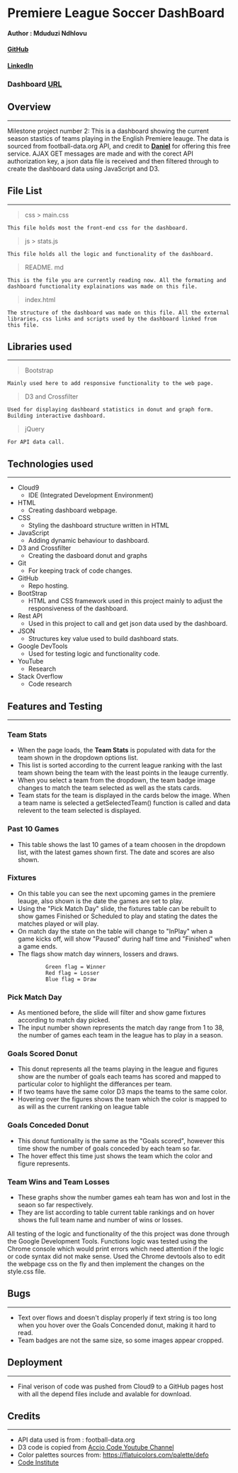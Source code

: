 # Premiere League Soccer DashBoard

#### Author : Mduduzi Ndhlovu
#### [GitHub](https://github.com/mrndhlovu) 
#### [LinkedIn](https://www.linkedin.com/in/mduduzi-ndhlovu-750068167/)
### Dashboard [URL](https://mrndhlovu.github.io/milestoneProject2-pl-app/)

## Overview
___
Milestone project number 2: This is a dashboard showing the current season stastics of teams playing in the English Premiere leauge. The data is sourced from football-data.org API, and credit to [**Daniel**](https://de.linkedin.com/pub/daniel-freitag/2a/a89/522) for offering this free service. AJAX GET messages are made and with the corect API authorization key, a json data file is received and then filtered through to create the dashboard data using JavaScript and D3.

## File List
___
> css > main.css
    
    This file holds most the front-end css for the dashboard.

> js > stats.js

    This file holds all the logic and functionality of the dashboard.

> README. md

    This is the file you are currently reading now. All the formating and dashboard functionality explainations was made on this file.

> index.html

    The structure of the dashboard was made on this file. All the external libraries, css links and scripts used by the dashboard linked from this file.




## Libraries used
___
> Bootstrap 

    Mainly used here to add responsive functionality to the web page.

> D3 and Crossfilter

    Used for displaying dashboard statistics in donut and graph form. Building interactive dashboard.

> jQuery

    For API data call.


## Technologies used
___
* Cloud9  
    * IDE (Integrated Development Environment)
* HTML 
    * Creating dashboard webpage.
* CSS
    * Styling the dashboard structure written in HTML
* JavaScript
    * Adding dynamic behaviour to dashboard.
* D3 and Crossfilter
    * Creating the dasboard donut and graphs
* Git 
    * For keeping track of code changes.
* GitHub
    * Repo hosting.
* BootStrap
    * HTML and CSS framework used in this project mainly to adjust the responsiveness of the dashboard.   
* Rest API
    * Used in this project to call and get json data used by the dashboard.
* JSON  
    * Structures key value used to build dashboard stats.
* Google DevTools 
    * Used for testing logic and functionality code. 
* YouTube 
    * Research    
* Stack Overflow
    * Code research

## Features and Testing
___

### Team Stats
* When the page loads, the **Team Stats** is populated with data for the team shown in the dropdown options list. 
* This list is sorted according to the current league ranking with the last team shown being the team with the least points in the leauge currently.
* When you select a team from the dropdown, the team badge image changes to match the team selected as well as the stats cards.
* Team stats for the team is displayed in the cards below the image. When a team name is selected a getSelectedTeam() function is called and data relevent to the team selected is displayed.


### Past 10 Games
* This table shows the last 10 games of a team choosen in the dropdown list, with the latest games shown first. The date and scores are also shown.

### Fixtures
* On this table you can see the next upcoming games in the premiere leauge, also shown is the date the games are set to play. 
* Using the "Pick Match Day" slide, the fixtures table can be rebuilt to show games Finished or Scheduled to play and stating the dates the matches played or will play. 
* On match day the state on the table will change to "InPlay" when a game kicks off, will show "Paused" during half time and "Finished" when a game ends.
* The flags show match day winners, lossers and draws. 
```
            Green flag = Winner
            Red flag = Losser
            Blue flag = Draw
```
### Pick Match Day
* As mentioned before, the slide will filter and show game fixtures according to match day picked. 
* The input number shown represents the match day range from 1 to 38, the number of games each team in the league has to play in a season.

### Goals Scored Donut
* This donut represents all the teams playing in the league and figures show are the number of goals each teams has scored and mapped to particular color to highlight the differances per team.
* If two teams have the same color D3 maps the teams to the same color. 
* Hovering over the figures shows the team which the color is mapped to as will as the current ranking on league table

### Goals Conceded Donut
* This donut funtionality is the same as the "Goals scored", however this time show the number of goals conceded by each team so far.
* The hover effect this time just shows the team which the color and figure represents.

### Team Wins and Team Losses
* These graphs show the number games eah team has won and lost in the seaon so far respectively. 
* They are list according to table current table rankings and on hover shows the full team name and number of wins or losses.

All testing of the logic and functionality of the this project was done through the Google Development Tools. Functions logic was tested using the Chrome console which would print errors which need attention if the logic or code syntax did not make sense. Used the Chrome devtools also to edit the webpage css on the fly and then implement the changes on the style.css file.


## Bugs
___
* Text over flows and doesn't display properly if text string is too long when you hover over the Goals Concended donut, making it hard to read.
* Team badges are not the same size, so some images appear cropped.

## Deployment
___
* Final verison of code was pushed from Cloud9 to a GitHub pages host with all the depend files include and avalable for download.

## Credits
---
* API data used is from : football-data.org
* D3 code is copied from [Accio Code Youtube Channel](https://www.youtube.com/channel/UC9ObAKKcpFeHcYiNtnSqbMg)
* Color palettes sources from:  https://flatuicolors.com/palette/defo 
* [Code Institute](https://codeinstitute.net/)

